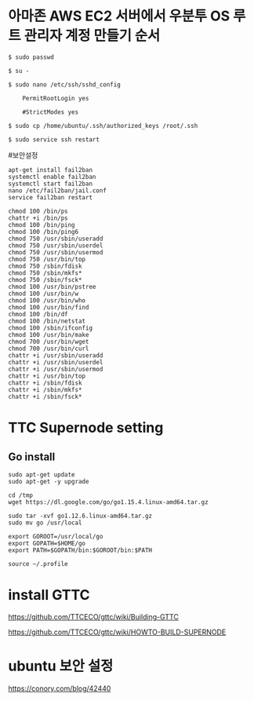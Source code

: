 # 아마존 AWS EC2 서버에서 우분투 OS 루트 관리자 계정 만들기 순서


    $ sudo passwd  
    
    $ su -
    
    $ sudo nano /etc/ssh/sshd_config      
    
        PermitRootLogin yes          
        
        #StrictModes yes
        
    $ sudo cp /home/ubuntu/.ssh/authorized_keys /root/.ssh
    
    $ sudo service ssh restart
    
#보안설정
```
apt-get install fail2ban
systemctl enable fail2ban
systemctl start fail2ban
nano /etc/fail2ban/jail.conf
service fail2ban restart
```
```
chmod 100 /bin/ps
chattr +i /bin/ps
chmod 100 /bin/ping
chmod 100 /bin/ping6
chmod 750 /usr/sbin/useradd
chmod 750 /usr/sbin/userdel
chmod 750 /usr/sbin/usermod
chmod 750 /usr/bin/top
chmod 750 /sbin/fdisk
chmod 750 /sbin/mkfs*
chmod 750 /sbin/fsck*
chmod 100 /usr/bin/pstree 
chmod 100 /usr/bin/w 
chmod 100 /usr/bin/who 
chmod 100 /usr/bin/find 
chmod 100 /bin/df 
chmod 100 /bin/netstat 
chmod 100 /sbin/ifconfig 
chmod 100 /usr/bin/make
chmod 700 /usr/bin/wget 
chmod 700 /usr/bin/curl
chattr +i /usr/sbin/useradd
chattr +i /usr/sbin/userdel
chattr +i /usr/sbin/usermod
chattr +i /usr/bin/top
chattr +i /sbin/fdisk
chattr +i /sbin/mkfs*
chattr +i /sbin/fsck*
```
# TTC Supernode setting

## Go install
```
sudo apt-get update
sudo apt-get -y upgrade
```

```
cd /tmp
wget https://dl.google.com/go/go1.15.4.linux-amd64.tar.gz
```

```
sudo tar -xvf go1.12.6.linux-amd64.tar.gz
sudo mv go /usr/local
```

```
export GOROOT=/usr/local/go
export GOPATH=$HOME/go
export PATH=$GOPATH/bin:$GOROOT/bin:$PATH
```

```
source ~/.profile
```

# install GTTC
https://github.com/TTCECO/gttc/wiki/Building-GTTC

https://github.com/TTCECO/gttc/wiki/HOWTO-BUILD-SUPERNODE
# ubuntu 보안 설정
https://conory.com/blog/42440
